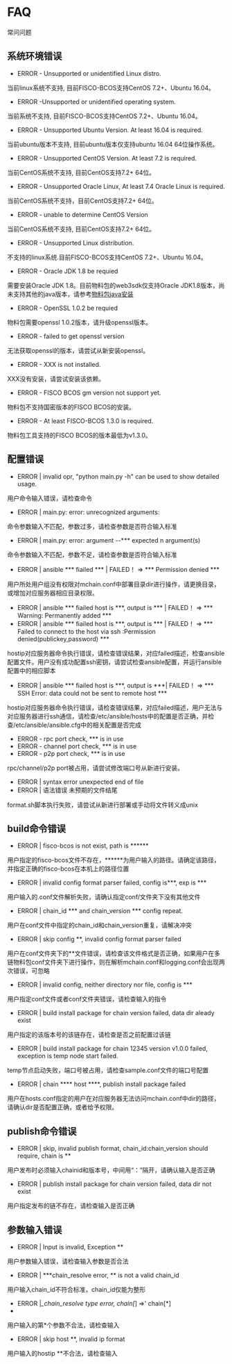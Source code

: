 # FAQ
常问问题

## 系统环境错误
- ERROR - Unsupported or unidentified Linux distro.  

当前linux系统不支持, 目前FISCO-BCOS支持CentOS 7.2+、Ubuntu 16.04。
- ERROR -Unsupported or unidentified operating system.
  
当前系统不支持, 目前FISCO-BCOS支持CentOS 7.2+、Ubuntu 16.04。
- ERROR - Unsupported Ubuntu Version. At least 16.04 is required.  
  
当前ubuntu版本不支持, 目前ubuntu版本仅支持ubuntu 16.04 64位操作系统。
- ERROR - Unsupported CentOS Version. At least 7.2 is required.  
  
当前CentOS系统不支持, 目前CentOS支持7.2+ 64位。
- ERROR - Unsupported Oracle Linux, At least 7.4 Oracle Linux is required.  

当前CentOS系统不支持，目前CentOS支持7.2+ 64位。
- ERROR - unable to determine CentOS Version

当前CentOS系统不支持, 目前CentOS支持7.2+ 64位。
- ERROR - Unsupported Linux distribution.

不支持的linux系统.目前FISCO-BCOS支持CentOS 7.2+、Ubuntu 16.04。
- ERROR - Oracle JDK 1.8 be requied  

需要安装Oracle JDK 1.8。目前物料包的web3sdk仅支持Oracle JDK1.8版本，尚未支持其他的java版本，请参考[物料包java安装](https://fisco-bcos-test.readthedocs.io/zh/latest/docs/tools/oracle_java.html)
- ERROR - OpenSSL 1.0.2 be requied  
  
物料包需要openssl 1.0.2版本，请升级openssl版本。
- ERROR - failed to get openssl version
  
无法获取openssl的版本，请尝试从新安装openssl。 
- ERROR - XXX is not installed. 
   
XXX没有安装，请尝试安装该依赖。
- ERROR - FISCO BCOS gm version not support yet.  
  
物料包不支持国密版本的FISCO BCOS的安装。
- ERROR - At least FISCO-BCOS 1.3.0 is required.  
  
物料包工具支持的FISCO BCOS的版本最低为v1.3.0。
## 配置错误
- ERROR | invalid opr,  \"python main.py -h\" can be used to show detailed usage.

用户命令输入错误，请检查命令

- ERROR | main.py: error: unrecognized arguments: 

命令参数输入不匹配，参数过多，请检查参数是否符合输入标准

- ERROR | main.py: error: argument --***  expected n argument(s)
  
命令参数输入不匹配，参数不足，请检查参数是否符合输入标准

- ERROR | ansible *** fiailed *** | FAILED！ => *** Permission denied ***
  
用户所处用户组没有权限对mchain.conf中部署目录dir进行操作，请更换目录，或增加对应服务器相应目录权限。

- ERROR | ansible *** fiailed  host is ***, output is *** | FAILED！ => *** Warning: Permanently added ***
- ERROR | ansible *** fiailed  host is ***, output is *** | FAILED！ => *** Failed to connect to the host via ssh :Permission denied(publickey,password) ***
  
hostip对应服务器命令执行错误，请检查错误结果，对应failed描述，检查ansible配置文件。用户没有成功配置ssh密钥，请尝试检查ansible配置，并运行ansible配置中的相应脚本

- ERROR | ansible *** fiailed  host is ***, output is ***| FAILED！ => *** SSH Error: data could not be sent to remote host ***

hostip对应服务器命令执行错误，请检查错误结果，对应failed描述，用户无法与对应服务器进行ssh通信，请检查/etc/ansible/hosts中的配置是否正确，并检查/etc/ansible/ansible.cfg中的相关配置是否完成

- ERROR -  rpc port check, *** is in use
- ERROR -  channel port check, *** is in use
- ERROR -  p2p port check, *** is in use
  
rpc/channel/p2p port被占用，请尝试修改端口号从新进行安装。

- ERROR | syntax error unexpected end of file
- ERROR | 语法错误 未预期的文件结尾

format.sh脚本执行失败，请尝试从新进行部署或手动将文件转义成unix
## build命令错误
- ERROR | fisco-bcos is not exist, path is ******

用户指定的fisco-bcos文件不存在，******为用户输入的路径。请确定该路径，并指定正确的fisco-bcos在本机上的路径位置

- ERROR | invalid config format parser failed, config is***, exp is ***

用户输入的.conf文件解析失败，请确认指定conf/文件夹下没有其他文件

- ERROR | chain_id *** and chain_version *** config repeat.

用户在conf文件中指定的chain_id和chain_version重复，请解决冲突

- ERROR | skip config **, invalid config format parser failed

用户在conf文件夹下的**文件错误，请检查该文件格式是否正确，如果用户在多链物料包conf文件夹下进行操作，则在解析mchain.conf和logging.conf会出现两次错误，可忽略

- ERROR | invalid config, neither directory nor file, config is ***

用户指定conf文件或者conf文件夹错误，请检查输入的指令

- ERROR | build install package for chain version failed, data dir aleady exist

用户指定的该版本号的该链存在，请检查是否之前配置过该链

- ERROR | build install package for chain 12345 version v1.0.0 failed, exception is temp node start failed.

temp节点启动失败，端口号被占用，请检查sample.conf文件的端口号配置

- ERROR | chain **** host ****, publish install package failed

用户在hosts.conf指定的用户在对应服务器无法访问mchain.conf中dir的路径，请确认dir是否配置正确，或者给予权限。

## publish命令错误

- ERROR | skip, invalid publish format, chain_id:chain_version should require, chain is **

用户发布时必须输入chainid和版本号，中间用“：”隔开，请确认输入是否正确
- ERROR | publish install package for chain version failed, data dir not exist

用户指定发布的链不存在，请检查输入是否正确
## 参数输入错误

- ERROR | Input is invalid, Exception **

用户参数输入错误，请检查输入参数是否合法
- ERROR | ***chain_resolve error, ** is not a valid chain_id

用户输入chain_id不符合标准，chain_id仅能为整形
- ERROR |*_chain_resolve type error, chain[*] =>'  chain[*]
- 
用户输入的第*个参数不合法，请检查输入
- ERROR | skip host **, invalid ip format

用户输入的hostip **不合法，请检查输入











